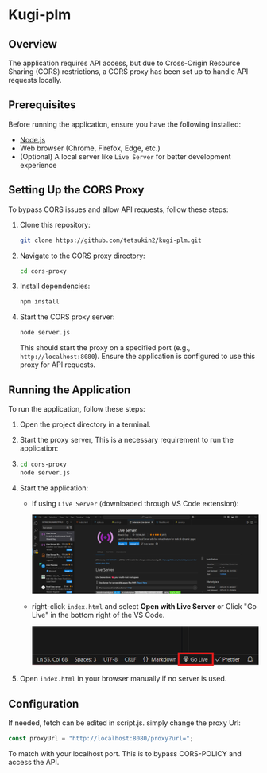 # Kugi-plm

## Overview

The application requires API access, but due to Cross-Origin Resource Sharing (CORS) restrictions, a CORS proxy has been set up to handle API requests locally.

## Prerequisites

Before running the application, ensure you have the following installed:

- [Node.js](https://nodejs.org/)
- Web browser (Chrome, Firefox, Edge, etc.)
- (Optional) A local server like `Live Server` for better development experience

## Setting Up the CORS Proxy

To bypass CORS issues and allow API requests, follow these steps:

1. Clone this repository:

   ```sh
   git clone https://github.com/tetsukin2/kugi-plm.git
   ```

2. Navigate to the CORS proxy directory:

   ```sh
   cd cors-proxy
   ```

3. Install dependencies:

   ```sh
   npm install
   ```

4. Start the CORS proxy server:

   ```sh
   node server.js
   ```

   This should start the proxy on a specified port (e.g., `http://localhost:8080`). Ensure the application is configured to use this proxy for API requests.

## Running the Application

To run the application, follow these steps:

1. Open the project directory in a terminal.
2. Start the proxy server, This is a necessary requirement to run the application:
3. 
   ```sh
   cd cors-proxy
   node server.js
   ```
   
4. Start the application:

   - If using `Live Server` (downloaded through VS Code extension):
     
     ![Live Server](assets/images/liveserver.png)

   - right-click `index.html` and select **Open with Live Server** or Click "Go Live" in the bottom right of the VS Code.
     
     ![Turn on Live Server](assets/images/liverserver2.png)


5. Open `index.html` in your browser manually if no server is used.

## Configuration

If needed, fetch can be edited in script.js.
simply change the proxy Url:

```js
const proxyUrl = "http://localhost:8080/proxy?url=";
```

To match with your localhost port. This is to bypass CORS-POLICY and access the API.
